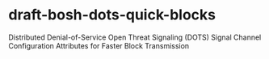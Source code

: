 # draft-bosh-dots-quick-blocks
Distributed Denial-of-Service Open Threat Signaling (DOTS) Signal Channel Configuration Attributes for Faster Block Transmission
